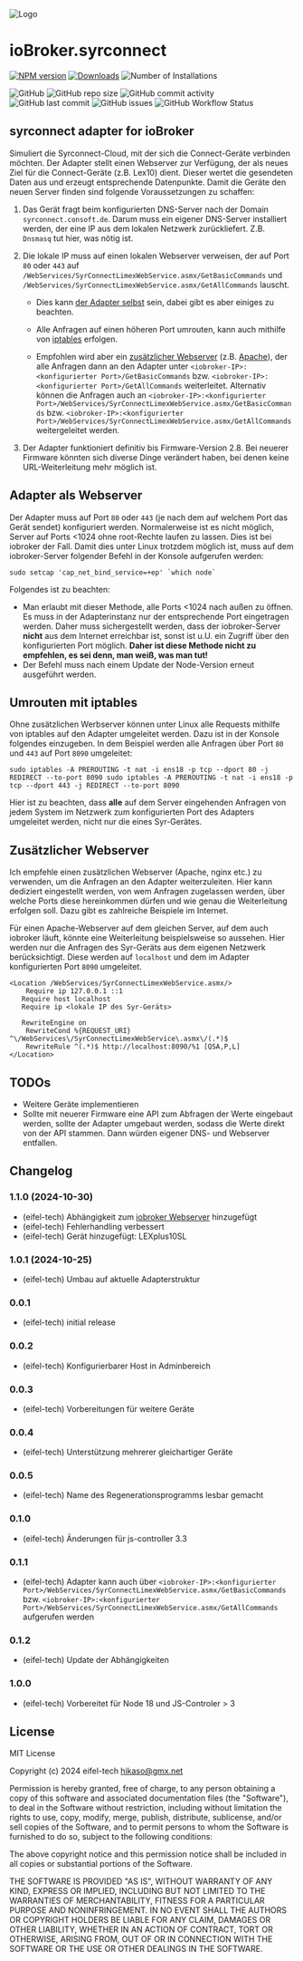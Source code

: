 ![Logo](admin/syrconnect.png)

# ioBroker.syrconnect

[![NPM version](https://img.shields.io/npm/v/iobroker.syrconnect.svg)](https://www.npmjs.com/package/iobroker.syrconnect)
[![Downloads](https://img.shields.io/npm/dm/iobroker.syrconnect.svg)](https://www.npmjs.com/package/iobroker.syrconnect)
![Number of Installations](https://iobroker.live/badges/syrconnect-installed.svg)

![GitHub](https://img.shields.io/github/license/eifel-tech/iobroker.syrconnect?style=flat-square)
![GitHub repo size](https://img.shields.io/github/repo-size/eifel-tech/iobroker.syrconnect?logo=github&style=flat-square)
![GitHub commit activity](https://img.shields.io/github/commit-activity/m/eifel-tech/iobroker.syrconnect?logo=github&style=flat-square)
![GitHub last commit](https://img.shields.io/github/last-commit/eifel-tech/iobroker.syrconnect?logo=github&style=flat-square)
![GitHub issues](https://img.shields.io/github/issues/eifel-tech/iobroker.syrconnect?logo=github&style=flat-square)
![GitHub Workflow Status](https://img.shields.io/github/actions/workflow/status/eifel-tech/iobroker.syrconnect/test-and-release.yml?branch=master&logo=github&style=flat-square)

## syrconnect adapter for ioBroker

Simuliert die Syrconnect-Cloud, mit der sich die Connect-Geräte verbinden möchten. Der Adapter stellt einen Webserver
zur Verfügung, der als neues Ziel für die Connect-Geräte (z.B. Lex10) dient. Dieser wertet die gesendeten Daten aus und erzeugt
entsprechende Datenpunkte. Damit die Geräte den neuen Server finden sind folgende Voraussetzungen zu schaffen:

1. Das Gerät fragt beim konfigurierten DNS-Server nach der Domain `syrconnect.consoft.de`. Darum muss ein
   eigener DNS-Server installiert werden, der eine IP aus dem lokalen Netzwerk zurückliefert. Z.B. `Dnsmasq` tut hier, was nötig ist.
2. Die lokale IP muss auf einen lokalen Webserver verweisen, der auf Port `80` oder `443` auf `/WebServices/SyrConnectLimexWebService.asmx/GetBasicCommands`
   und `/WebServices/SyrConnectLimexWebService.asmx/GetAllCommands` lauscht.

    - Dies kann [der Adapter selbst](#adapter-als-webserver) sein, dabei gibt es aber einiges zu beachten.

    - Alle Anfragen auf einen höheren Port umrouten, kann auch mithilfe von [iptables](#umrouten-mit-iptables) erfolgen.

    - Empfohlen wird aber ein [zusätzlicher Webserver](#zusätzlicher-webserver) (z.B. [Apache](https://httpd.apache.org/)), der alle Anfragen dann an den Adapter unter
      `<iobroker-IP>:<konfigurierter Port>/GetBasicCommands` bzw. `<iobroker-IP>:<konfigurierter Port>/GetAllCommands` weiterleitet. Alternativ können die Anfragen auch an `<iobroker-IP>:<konfigurierter Port>/WebServices/SyrConnectLimexWebService.asmx/GetBasicCommands` bzw. `<iobroker-IP>:<konfigurierter Port>/WebServices/SyrConnectLimexWebService.asmx/GetAllCommands` weitergeleitet werden.

3. Der Adapter funktioniert definitiv bis Firmware-Version 2.8. Bei neuerer Firmware könnten sich diverse Dinge verändert haben, bei denen keine URL-Weiterleitung mehr möglich ist.

## Adapter als Webserver

Der Adapter muss auf Port `80` oder `443` (je nach dem auf welchem Port das Gerät sendet) konfiguriert werden. Normalerweise ist es nicht möglich, Server auf Ports <1024 ohne root-Rechte laufen zu lassen. Dies ist bei iobroker der Fall. Damit dies unter Linux trotzdem möglich ist, muss auf dem iobroker-Server folgender Befehl in der Konsole aufgerufen werden:

```
sudo setcap 'cap_net_bind_service=+ep' `which node`
```

Folgendes ist zu beachten:

-   Man erlaubt mit dieser Methode, alle Ports <1024 nach außen zu öffnen. Es muss in der Adapterinstanz nur der entsprechende Port eingetragen werden. Daher muss sichergestellt werden, dass der iobroker-Server **nicht** aus dem Internet erreichbar ist, sonst ist u.U. ein Zugriff über den konfigurierten Port möglich. **Daher ist diese Methode nicht zu empfehlen, es sei denn, man weiß, was man tut!**
-   Der Befehl muss nach einem Update der Node-Version erneut ausgeführt werden.

## Umrouten mit iptables

Ohne zusätzlichen Werbserver können unter Linux alle Requests mithilfe von iptables auf den Adapter umgeleitet werden. Dazu ist in der Konsole folgendes einzugeben. In dem Beispiel werden alle Anfragen über Port `80` und `443` auf Port `8090` umgeleitet:

```
sudo iptables -A PREROUTING -t nat -i ens18 -p tcp --dport 80 -j REDIRECT --to-port 8090 sudo iptables -A PREROUTING -t nat -i ens18 -p tcp --dport 443 -j REDIRECT --to-port 8090
```

Hier ist zu beachten, dass **alle** auf dem Server eingehenden Anfragen von jedem System im Netzwerk zum konfigurierten Port des Adapters umgeleitet werden, nicht nur die eines Syr-Gerätes.

## Zusätzlicher Webserver

Ich empfehle einen zusätzlichen Webserver (Apache, nginx etc.) zu verwenden, um die Anfragen an den Adapter weiterzuleiten. Hier kann dediziert eingestellt werden, von wem Anfragen zugelassen werden, über welche Ports diese hereinkommen dürfen und wie genau die Weiterleitung erfolgen soll. Dazu gibt es zahlreiche Beispiele im Internet.

Für einen Apache-Webserver auf dem gleichen Server, auf dem auch iobroker läuft, könnte eine Weiterleitung beispielsweise so aussehen. Hier werden nur die Anfragen des Syr-Geräts aus dem eigenen Netzwerk berücksichtigt. Diese werden auf `localhost` und dem im Adapter konfigurierten Port `8090` umgeleitet.

```
<Location /WebServices/SyrConnectLimexWebService.asmx/>
	Require ip 127.0.0.1 ::1
   Require host localhost
   Require ip <lokale IP des Syr-Geräts>

   RewriteEngine on
	RewriteCond %{REQUEST_URI} ^\/WebServices\/SyrConnectLimexWebService\.asmx\/(.*)$
    RewriteRule ^(.*)$ http://localhost:8090/%1 [QSA,P,L]
</Location>
```

## TODOs

-   Weitere Geräte implementieren
-   Sollte mit neuerer Firmware eine API zum Abfragen der Werte eingebaut werden, sollte der Adapter umgebaut werden, sodass die Werte direkt von der API stammen. Dann würden eigener DNS- und Webserver entfallen.

## Changelog

<!--
  Placeholder for the next version (at the beginning of the line):
  ### **WORK IN PROGRESS**
-->

### 1.1.0 (2024-10-30)

-   (eifel-tech) Abhängigkeit zum [iobroker Webserver](https://github.com/ioBroker/webserver) hinzugefügt
-   (eifel-tech) Fehlerhandling verbessert
-   (eifel-tech) Gerät hinzugefügt: LEXplus10SL

### 1.0.1 (2024-10-25)

-   (eifel-tech) Umbau auf aktuelle Adapterstruktur

### 0.0.1

-   (eifel-tech) initial release

### 0.0.2

-   (eifel-tech) Konfigurierbarer Host in Adminbereich

### 0.0.3

-   (eifel-tech) Vorbereitungen für weitere Geräte

### 0.0.4

-   (eifel-tech) Unterstützung mehrerer gleichartiger Geräte

### 0.0.5

-   (eifel-tech) Name des Regenerationsprogramms lesbar gemacht

### 0.1.0

-   (eifel-tech) Änderungen für js-controller 3.3

### 0.1.1

-   (eifel-tech) Adapter kann auch über `<iobroker-IP>:<konfigurierter Port>/WebServices/SyrConnectLimexWebService.asmx/GetBasicCommands` bzw. `<iobroker-IP>:<konfigurierter Port>/WebServices/SyrConnectLimexWebService.asmx/GetAllCommands` aufgerufen werden

### 0.1.2

-   (eifel-tech) Update der Abhängigkeiten

### 1.0.0

-   (eifel-tech) Vorbereitet für Node 18 und JS-Controler > 3

## License

MIT License

Copyright (c) 2024 eifel-tech <hikaso@gmx.net>

Permission is hereby granted, free of charge, to any person obtaining a copy
of this software and associated documentation files (the "Software"), to deal
in the Software without restriction, including without limitation the rights
to use, copy, modify, merge, publish, distribute, sublicense, and/or sell
copies of the Software, and to permit persons to whom the Software is
furnished to do so, subject to the following conditions:

The above copyright notice and this permission notice shall be included in all
copies or substantial portions of the Software.

THE SOFTWARE IS PROVIDED "AS IS", WITHOUT WARRANTY OF ANY KIND, EXPRESS OR
IMPLIED, INCLUDING BUT NOT LIMITED TO THE WARRANTIES OF MERCHANTABILITY,
FITNESS FOR A PARTICULAR PURPOSE AND NONINFRINGEMENT. IN NO EVENT SHALL THE
AUTHORS OR COPYRIGHT HOLDERS BE LIABLE FOR ANY CLAIM, DAMAGES OR OTHER
LIABILITY, WHETHER IN AN ACTION OF CONTRACT, TORT OR OTHERWISE, ARISING FROM,
OUT OF OR IN CONNECTION WITH THE SOFTWARE OR THE USE OR OTHER DEALINGS IN THE
SOFTWARE.
